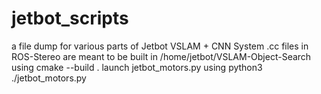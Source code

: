 # jetbot_scripts
a file dump for various parts of Jetbot VSLAM + CNN System
.cc files in ROS-Stereo are meant to be built in /home/jetbot/VSLAM-Object-Search using cmake --build .
launch jetbot_motors.py using python3 ./jetbot_motors.py
